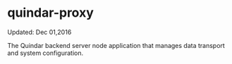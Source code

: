 # quindar-proxy
Updated: Dec 01,2016

The Quindar backend server node application that manages data transport and system configuration.
